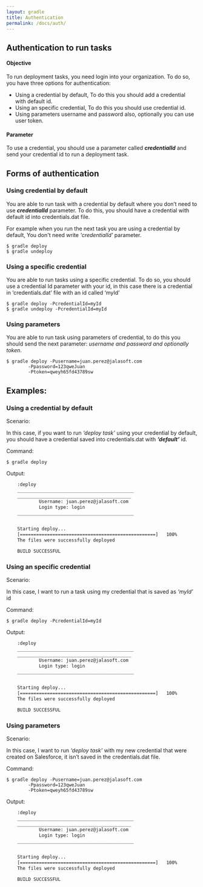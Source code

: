 ```yaml
---
layout: gradle
title: Authentication
permalink: /docs/auth/
---
```

## Authentication to run tasks

#### **Objective**
To run deployment tasks, you need login into your organization. To do so, you have three options for authentication:
<ul>
	<li>Using a credential by default, To do this you should add a credential with default id.</li>
	<li>Using an specific credential, To do this you should use credential id.</li>
	<li>Using parameters username and password also, optionally you can use user token.</li>
</ul>

#### **Parameter**

To use a credential, you should use a parameter called ***credentialId*** and send your credential id to run a deployment task.

## Forms of authentication

### Using credential by default

You are able to run task with a credential by default where you don’t need to use ***credentialId*** parameter. To do this, you should have a credential with default id into credentials.dat file.

For example when you run the next task you are using a credential by default,  You don't need write *'credentialId'* parameter.

	$ gradle deploy
	$ gradle undeploy

### Using a specific credential

You are able to run tasks using a specific credential. To do so, you should use a credential Id parameter with your id, in this case there is a credential in ‘credentials.dat’ file with an id called ‘myId’

	$ gradle deploy -PcredentialId=myId
	$ gradle undeploy -PcredentialId=myId

### Using parameters

You are able to run task using parameters of credential, to do this you should send the next parameter: *username and password and optionally token*.

	$ gradle deploy -Pusername=juan.perez@jalasoft.com
			-Ppassword=123qweJuan
			-Ptoken=qweyh65fd43789sw

## Examples:

### Using a credential by default

Scenario:

In this case, if you want to run *‘deploy task’* using your credential by default, you should have a credential saved into credentials.dat with ***‘default’*** id.

Command:

	$ gradle deploy

Output:

```bash
    :deploy
    ___________________________________________
    __________________________________________
            Username: juan.perez@jalasoft.com
            Login type: login
    ___________________________________________


    Starting deploy...
    [==================================================]   100%
    The files were successfully deployed

    BUILD SUCCESSFUL
```

### Using an specific credential

Scenario:

In this case, I want to run a task using my credential that is saved as *‘myId’* id

Command:

	$ gradle deploy -PcredentialId=myId

Output:

```bash
    :deploy
    ___________________________________________
    __________________________________________
            Username: juan.perez@jalasoft.com
            Login type: login
    ___________________________________________


    Starting deploy...
    [==================================================]   100%
    The files were successfully deployed

    BUILD SUCCESSFUL
```

### Using parameters

Scenario:

In this case, I want to run *‘deploy task’* with my new credential that were created on Salesforce, it isn’t saved in the credentials.dat file.

Command:

	$ gradle deploy -Pusername=juan.perez@jalasoft.com
			-Ppassword=123qweJuan
			-Ptoken=qweyh65fd43789sw

Output:

```bash
    :deploy
    ___________________________________________
    __________________________________________
            Username: juan.perez@jalasoft.com
            Login type: login
    ___________________________________________


    Starting deploy...
    [==================================================]   100%
    The files were successfully deployed

    BUILD SUCCESSFUL
```
